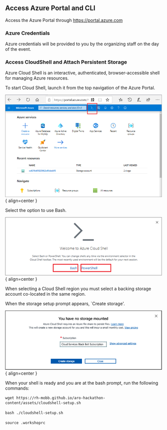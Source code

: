 ## Access Azure Portal and CLI

Access the Azure Portal through <https://portal.azure.com>

### Azure Credentials

Azure credentials will be provided to you by the organizing staff on the day of the event.

### Access CloudShell and Attach Persistent Storage

Azure Cloud Shell is an interactive, authenticated, browser-accessible shell for managing Azure resources.

To start Cloud Shell, launch it from the top navigation of the Azure Portal.

![Azure Portal Cloud Shell](../assets/images/overview-cloudshell-icon.png){ align=center }

Select the option to use Bash.

![Cloud Shell Choice](../assets/images/overview-choices.png){ align=center }

When selecting a Cloud Shell region you must select a backing storage account co-located in the same region.

When the storage setup prompt appears, `Create storage'.

![Default Storage Settings](../assets/images/default-storage.png){ align=center }

When your shell is ready and you are at the bash prompt, run the following commands:

```
wget https://rh-mobb.github.io/aro-hackathon-content/assets/cloudshell-setup.sh

bash ./cloudshell-setup.sh

source .workshoprc
```
